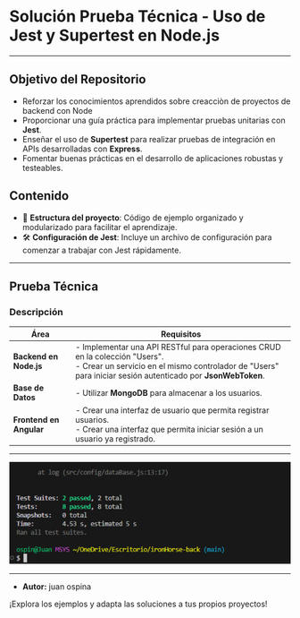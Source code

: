 # Solución Prueba Técnica - Uso de Jest y Supertest en Node.js

---

## Objetivo del Repositorio 
- Reforzar los conocimientos aprendidos sobre creacciòn de proyectos de backend con Node 
- Proporcionar una guía práctica para implementar pruebas unitarias con **Jest**.  
- Enseñar el uso de **Supertest** para realizar pruebas de integración en APIs desarrolladas con **Express**.  
- Fomentar buenas prácticas en el desarrollo de aplicaciones robustas y testeables. 

## Contenido  
- 📂 **Estructura del proyecto**: Código de ejemplo organizado y modularizado para facilitar el aprendizaje.  
- 🛠️ **Configuración de Jest**: Incluye un archivo de configuración para comenzar a trabajar con Jest rápidamente.  
<!-- - 🔄 **Pruebas de integración con Supertest**: Ejemplos claros de cómo probar endpoints de una API.  
- ✅ **Cobertura de pruebas**: Ejemplo de cómo generar reportes de cobertura de código.  -->

---

## Prueba Técnica  
### Descripción  
| Área                  | Requisitos                                                                                   |
|-----------------------|---------------------------------------------------------------------------------------------|
| **Backend en Node.js**| - Implementar una API RESTful para operaciones CRUD en la colección "Users".<br>- Crear un servicio en el mismo controlador de "Users" para iniciar sesión autenticado por **JsonWebToken**. |
| **Base de Datos**     | - Utilizar **MongoDB** para almacenar a los usuarios.                                       |
| **Frontend en Angular**| - Crear una interfaz de usuario que permita registrar usuarios.<br>- Crear una interfaz que permita iniciar sesión a un usuario ya registrado. |

---

![Descripción de la imagen](.//Captura%20de%20pantalla%202025-01-17%20192047.png)

---

  

- **Autor:** juan ospina

¡Explora los ejemplos y adapta las soluciones a tus propios proyectos!
